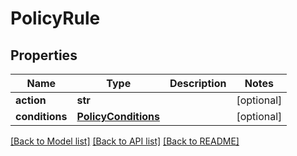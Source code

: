 # PolicyRule

## Properties
Name | Type | Description | Notes
------------ | ------------- | ------------- | -------------
**action** | **str** |  | [optional] 
**conditions** | [**PolicyConditions**](PolicyConditions.md) |  | [optional] 

[[Back to Model list]](../README.md#documentation-for-models) [[Back to API list]](../README.md#documentation-for-api-endpoints) [[Back to README]](../README.md)


